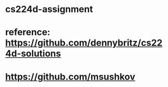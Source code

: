 # cs224d-assignment

# reference: https://github.com/dennybritz/cs224d-solutions

# https://github.com/msushkov